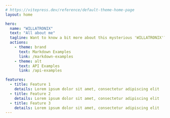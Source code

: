 ```yaml
---
# https://vitepress.dev/reference/default-theme-home-page
layout: home

hero:
  name: "WILLATRONIX"
  text: "All about me"
  tagline: Want to know a bit more about this mysterious 'WILLATRONIX'? Maybe you're here to know A LOT about me? Well, you're in luck! 
  actions:
    - theme: brand
      text: Markdown Examples
      link: /markdown-examples
    - theme: alt
      text: API Examples
      link: /api-examples

features:
  - title: Feature 1
    details: Lorem ipsum dolor sit amet, consectetur adipiscing elit
  - title: Feature 2
    details: Lorem ipsum dolor sit amet, consectetur adipiscing elit
  - title: Feature 3
    details: Lorem ipsum dolor sit amet, consectetur adipiscing elit
---
```


